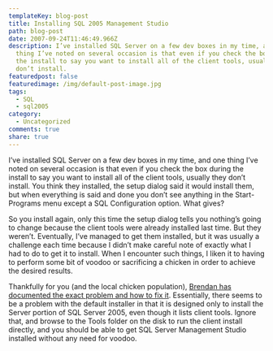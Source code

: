 ```yaml
---
templateKey: blog-post
title: Installing SQL 2005 Management Studio
path: blog-post
date: 2007-09-24T11:46:49.966Z
description: I’ve installed SQL Server on a few dev boxes in my time, and one
  thing I’ve noted on several occasion is that even if you check the box during
  the install to say you want to install all of the client tools, usually they
  don’t install.
featuredpost: false
featuredimage: /img/default-post-image.jpg
tags:
  - SQL
  - sql2005
category:
  - Uncategorized
comments: true
share: true
---
```

<!--StartFragment-->

I’ve installed SQL Server on a few dev boxes in my time, and one thing I’ve noted on several occasion is that even if you check the box during the install to say you want to install all of the client tools, usually they don’t install. You think they installed, the setup dialog said it would install them, but when everything is said and done you don’t see anything in the Start-Programs menu except a SQL Configuration option. What gives?

So you install again, only this time the setup dialog tells you nothing’s going to change because the client tools were already installed last time. But they weren’t. Eventually, I’ve managed to get them installed, but it was usually a challenge each time because I didn’t make careful note of exactly what I had to do to get it to install. When I encounter such things, I liken it to having to perform some bit of voodoo or sacrificing a chicken in order to achieve the desired results.

Thankfully for you (and the local chicken population), [Brendan has documented the exact problem and how to fix it](http://aspadvice.com/blogs/name/archive/2007/09/24/Installing-SQL-Server-Management-Studio-with-SQL-Server.aspx). Essentially, there seems to be a problem with the default installer in that it is designed only to install the Server portion of SQL Server 2005, even though it lists client tools. Ignore that, and browse to the Tools folder on the disk to run the client install directly, and you should be able to get SQL Server Management Studio installed without any need for voodoo.

<!--EndFragment-->